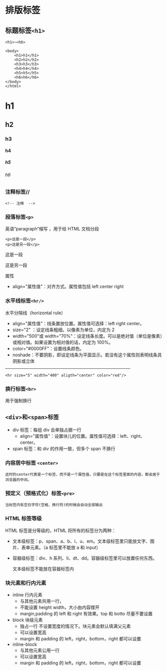 # 排版标签

## 标题标签`<h1>`

`<h1>~<h6>`

    <body>
        <h1>h1</h1>
        <h2>h2</h2>
        <h3>h3</h3>
        <h4>h4</h4>
        <h5>h5</h5>
        <h6>h6</h6>
    </body>
    </html>

<h1>h1</h1>
<h2>h2</h2>
<h3>h3</h3>
<h4>h4</h4>
<h5>h5</h5>
<h6>h6</h6>

### 注释标签//

    <!-- 注释  -->

### 段落标签`<p>`

英语“paragraph“缩写 ，用于给 HTML 文档分段

    <p>这是一段</p>
    <p>这是另一段</p>

<p>这是一段</p>
<p>这是另一段</p>

属性

- align="属性值"：对齐方式。属性值包括 left center right

### 水平线标签`<hr/>`

水平分隔线（horizontal rule）

- align="属性值"：线条置放位置。属性值可选择：left right center。
- size="2" ：设定线条粗细。以像素为单位，内定为 2
- width="500"或 width="70%"：设定线条长度。可以是绝对值（单位是像素）或相对值。如果设置为相对值的话，内定为 100%。
- color="#0000FF"：设置线条颜色。
- noshade：不要阴影，即设定线条为平面显示。若没有这个属性则表明线条具阴影或立体

<hr size="5" width="400" aligth="center" color="red"/>

    <hr size="5" width="400" aligth="center" color="red"/>

### 换行标签`<br>`

用于强制换行

## `<div>和<span>标签`

- div 标签：每组 div 会单独占据一行
  - align="属性值"：设置块儿的位置。属性值可选择：left、right、 center。
- span 标签：和 div 的作用一致，但多个 span 不换行

### 内容居中标签 `<center>`

    这时的center代表是一个标签，而不是一个属性值。只要是在这个标签里面的内容，都会居于浏览器的中间。

### 预定义（预格式化）标签`<pre>`

    当标签内有空白字符(空格、换行符)的时候会自动全部输出

### HTML 标签等级

HTML 标签是分等级的，HTML 将所有的标签分为两种：

- 文本级标签：p、span、a、b、i、u、em。文本级标签里只能放文字、图片、表单元素。（a 标签里不能放 a 和 input）
- 容器级标签：div、h 系列、li、dt、dd。容器级标签里可以放置任何东西。

  文本级标签不能放在容器标签内

### 块元素和行内元素

- inline 行内元素
  - 与其他元素共用一行，
  - 不能设置 height width，大小由内容撑开
  - margin,padding 的 left 和 right 有效果。top 和 botto 尽量不要设置
- block 块级元素
  - 独占一行 不设置宽度的情况下。块元素会默认填满父元素
  - 可以设置宽高
  - margin 和 padding 的 left，right，bottom，right 都可以设置
- inline-block
  - 与其他元素公用一行
  - 可以设置宽高
  - margin 和 padding 的 left，right，bottom，right 都可以设置
